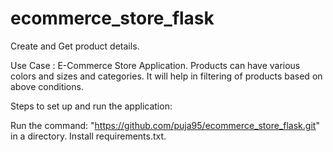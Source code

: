 # ecommerce_store_flask
Create and Get product details.

Use Case : 
E-Commerce Store Application. 
Products can have various colors and sizes and categories.
It will help in filtering of products based on above conditions. 


Steps to set up and run the application:

Run the command: "https://github.com/puja95/ecommerce_store_flask.git" in a directory.
Install requirements.txt. 




